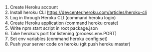1. Create Heroku account
2. Install heroku CLI https://devcenter.heroku.com/articles/heroku-cli
3. Log in through Heroku CLI (command heroku login)
4. Create Heroku application (command heroku create)
5. Write npm start script in root package.json
6. Take heroku's port for listening (process.env.PORT)
7. Set env variables (command heroku config:set)
8. Push your server code on heroku (git push heroku master)


 